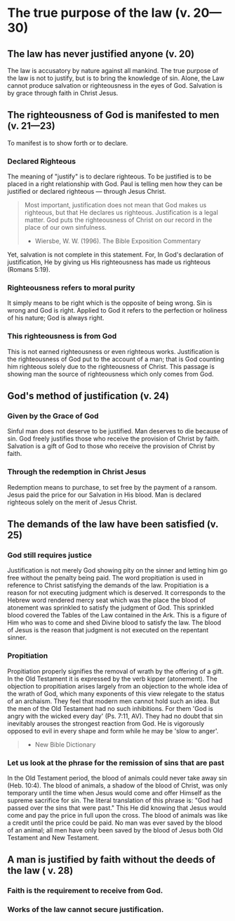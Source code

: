 # The true purpose of the law (v. 20—30)

## The law has never justified anyone (v. 20)

The law is accusatory by nature against all mankind. The true purpose of the law is not to justify, but is to bring the knowledge of sin. Alone, the Law cannot produce salvation or righteousness in the eyes of God. Salvation is by grace through faith in Christ Jesus.

## The righteousness of God is manifested to men (v. 21—23)

To manifest is to show forth or to declare.

### Declared Righteous

The meaning of "justify" is to declare righteous. To be justified is to be placed in a right relationship with God. Paul is telling men how they can be justified or declared righteous — through Jesus Christ.

> Most important, justification does not mean that God makes us righteous, but that He declares us righteous. Justification is a legal matter. God puts the righteousness of Christ on our record in the place of our own sinfulness.
>
> - Wiersbe, W. W. (1996). The Bible Exposition Commentary

Yet, salvation is not complete in this statement. For, In God's declaration of justification, He by giving us His righteousness has made us righteous (Romans 5:19).

### Righteousness refers to moral purity

It simply means to be right which is the opposite of being wrong. Sin is wrong and God is right. Applied to God it refers to the perfection or holiness of his nature; God is always right.

### This righteousness is from God

This is not earned righteousness or even righteous works. Justification is the righteousness of God put to the account of a man; that is God counting him righteous solely due to the righteousness of Christ. This passage is showing man the source of righteousness which only comes from God.

## God's method of justification (v. 24)

### Given by the Grace of God

Sinful man does not deserve to be justified. Man deserves to die because of sin. God freely justifies those who receive the provision of Christ by faith. Salvation is a gift of God to those who receive the provision of Christ by faith.

### Through the redemption in Christ Jesus

Redemption means to purchase, to set free by the payment of a ransom. Jesus paid the price for our Salvation in His blood. Man is declared righteous solely on the merit of Jesus Christ.

## The demands of the law have been satisfied (v. 25)

### God still requires justice

Justification is not merely God showing pity on the sinner and letting him go free without the penalty being paid. The word propitiation is used in reference to Christ satisfying the demands of the law. Propitiation is a reason for not executing judgment which is deserved. It corresponds to the Hebrew word rendered mercy seat which was the place the blood of atonement was sprinkled to satisfy the judgment of God. This sprinkled blood covered the Tables of the Law contained in the Ark. This is a figure of Him who was to come and shed Divine blood to satisfy the law. The blood of Jesus is the reason that judgment is not executed on the repentant sinner.

### Propitiation

Propitiation properly signifies the removal of wrath by the offering of a gift. In the Old Testament it is expressed by the verb kipper (atonement). The objection to propitiation arises largely from an objection to the whole idea of the wrath of God, which many exponents of this view relegate to the status of an archaism. They feel that modern men cannot hold such an idea. But the men of the Old Testament had no such inhibitions. For them 'God is angry with the wicked every day' (Ps. 7:11, AV). They had no doubt that sin inevitably arouses the strongest reaction from God. He is vigorously opposed to evil in every shape and form while he may be 'slow to anger'.

> - New Bible Dictionary

### Let us look at the phrase for the remission of sins that are past

In the Old Testament period, the blood of animals could never take away sin (Heb. 10:4). The blood of animals, a shadow of the blood of Christ, was only temporary until the time when Jesus would come and offer Himself as the supreme sacrifice for sin. The literal translation of this phrase is: "God had passed over the sins that were past." This He did knowing that Jesus would come and pay the price in full upon the cross. The blood of animals was like a credit until the price could be paid. No man was ever saved by the blood of an animal; all men have only been saved by the blood of Jesus both Old Testament and New Testament.

## A man is justified by faith without the deeds of the law ( v. 28)

### Faith is the requirement to receive from God.

### Works of the law cannot secure justification.

